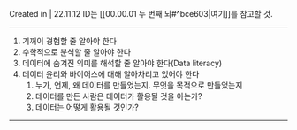 Created in | 22.11.12
ID는 [[00.00.01 두 번째 뇌#^bce603|여기]]를 참고할 것.

---

1. 기꺼이 경험할 줄 알아야 한다
2. 수학적으로 분석할 줄 알아야 한다
3. 데이터에 숨겨진 의미를 해석할 줄 알아야 한다(Data literacy)
4. 데이터 윤리와 바이어스에 대해 알아차리고 있어야 한다
	1. 누가, 언제, 왜 데이터를 만들었는지. 무엇을 목적으로 만들었는지
	2. 데이터를 만든 사람은 데이터가 활용될 것을 아는가?
	3. 데이터는 어떻게 활용될 것인가?




---
